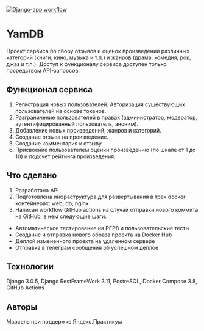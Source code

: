 [![Django-app workflow](https://github.com/MarselMulyukov/yamdb_final/actions/workflows/yamdb_workflow.yml/badge.svg)](https://github.com/MarselMulyukov/yamdb_final/actions/workflows/yamdb_workflow.yml)

# YamDB
Проект сервиса по сбору отзывов и оценок произведений различных категорий (книги, кино, музыка и т.п.) и жанров (драма, комедия, рок, джаз и т.п.).
Доступ к функционалу сервиса доступен только посредством API-запросов.

## Функционал сервиса
1. Регистрация новых пользователей. Авторизация существующих пользователей на основе токенов.
2. Разграничение пользователей в правах (администратор, модератор, аутентифицированный пользователь, аноним).
3. Добавление новых произведений, жанров и категорий.
4. Создание отзыва на произведение.
5. Создание комментария к отзыву.
6. Присвоение пользователем оценки произведению (по шкале от 1 до 10) и подсчет рейтинга произведения.

## Что сделано
1. Разработана API
2. Подготовлена инфраструктура для развертывания в трех docker контейнерах: web, db, nginx
3. Написан workflow GitHub actions на случай отправки нового коммита на GitHub, в нем следующие шаги:
- Автоматическое тестирование на PEP8 и пользовательские тесты
- Создание и отправка нового образа проекта на Docker Hub
- Деплой измененного проекта на удаленном сервере
- Отправка в телеграм сообщения об успешном деплое

## Технологии
Django 3.0.5, Django RestFrameWork 3.11, PostreSQL, Docker Compose 3.8, GitHub Actions
 
## Авторы
Марсель при поддержке Яндекс.Практикум
